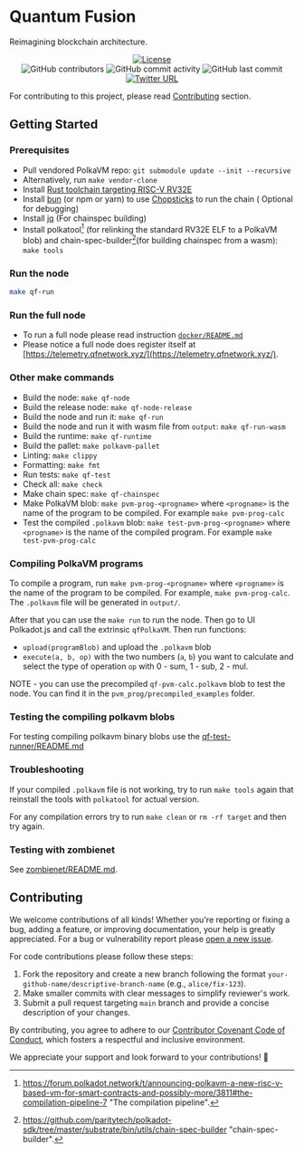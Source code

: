 # Quantum Fusion

Reimagining blockchain architecture.

<div align="center">

[![License](https://img.shields.io/github/license/QuantumFusion-network/qf-solochain?color=green)](https://github.com/QuantumFusion-network/qf-solochain/blob/main/LICENSE)
<br>
![GitHub contributors](https://img.shields.io/github/contributors/QuantumFusion-network/qf-solochain)
![GitHub commit activity](https://img.shields.io/github/commit-activity/m/QuantumFusion-network/qf-solochain)
![GitHub last commit](https://img.shields.io/github/last-commit/QuantumFusion-network/qf-solochain)
<br>
[![Twitter URL](https://img.shields.io/twitter/follow/QuantumFusion_?style=social)](https://x.com/QuantumFusion_)

</div>

For contributing to this project, please read [Contributing](#contributing) section.

## Getting Started

### Prerequisites

- Pull vendored PolkaVM repo: `git submodule update --init --recursive`
- Alternatively, run `make vendor-clone`
- Install [Rust toolchain targeting RISC-V RV32E](https://github.com/paritytech/rustc-rv32e-toolchain)
- Install [bun](https://bun.sh) (or npm or yarn) to use [Chopsticks](https://github.com/AcalaNetwork/chopsticks) to run the chain ( Optional for debugging)
- Install [jq](https://stedolan.github.io/jq/) (For chainspec building)
- Install polkatool[^1] (for relinking the standard RV32E ELF to a PolkaVM blob) and chain-spec-builder[^2](for building chainspec from a wasm): `make tools`

### Run the node

```bash
make qf-run
```

### Run the full node

- To run a full node please read instruction [`docker/README.md`](docker/README.md)
- Please notice a full node does register itself at [https://telemetry.qfnetwork.xyz/](https://telemetry.qfnetwork.xyz/).

### Other make commands

- Build the node: `make qf-node`
- Build the release node: `make qf-node-release`
- Build the node and run it: `make qf-run`
- Build the node and run it with wasm file from `output`: `make qf-run-wasm`
- Build the runtime: `make qf-runtime`
- Build the pallet: `make polkavm-pallet`
- Linting: `make clippy`
- Formatting: `make fmt`
- Run tests: `make qf-test`
- Check all: `make check`
- Make chain spec: `make qf-chainspec`
- Make PolkaVM blob: `make pvm-prog-<progname>` where `<progname>` is the name of the program to be compiled. For example `make pvm-prog-calc`
- Test the compiled `.polkavm` blob: `make test-pvm-prog-<progname>` where `<progname>` is the name of the compiled program. For example `make test-pvm-prog-calc`

### Compiling PolkaVM programs

To compile a program, run `make pvm-prog-<progname>` where `<progname>` is the name of the program to be compiled. For example, `make pvm-prog-calc`.
The `.polkavm` file will be generated in `output/`.

After that you can use the `make run` to run the node. Then go to UI Polkadot.js and call the extrinsic `qfPolkaVM`.
Then run functions:

- `upload(programBlob)` and upload the `.polkavm` blob
- `execute(a, b, op)` with the two numbers (`a`, `b`) you want to calculate and select the type of operation `op` with 0 - sum, 1 - sub, 2 - mul.

NOTE - you can use the precompiled `qf-pvm-calc.polkavm` blob to test the node. You can find it in the `pvm_prog/precompiled_examples` folder.

### Testing the compiling polkavm blobs

For testing compiling polkavm binary blobs use the [qf-test-runner/README.md](qf-test-runner/README.md)

### Troubleshooting

If your compiled `.polkavm` file is not working, try to run `make tools` again that reinstall the tools with `polkatool` for actual version.

For any compilation errors try to run `make clean` or `rm -rf target` and then try again.

### Testing with zombienet

See [zombienet/README.md](zombienet/README.md).

[^1]: <https://forum.polkadot.network/t/announcing-polkavm-a-new-risc-v-based-vm-for-smart-contracts-and-possibly-more/3811#the-compilation-pipeline-7> "The compilation pipeline".
[^2]: <https://github.com/paritytech/polkadot-sdk/tree/master/substrate/bin/utils/chain-spec-builder> "chain-spec-builder".

## Contributing

We welcome contributions of all kinds! Whether you're reporting or fixing a bug, adding a feature, or improving
documentation, your help is greatly appreciated. For a bug or vulnerability report please [open a new issue](https://github.com/QuantumFusion-network/qf-solochain/issues/new).

For code contributions please follow these steps:

1. Fork the repository and create a new branch following the format `your-github-name/descriptive-branch-name` (e.g., `alice/fix-123`).
2. Make smaller commits with clear messages to simplify reviewer's work.
3. Submit a pull request targeting `main` branch and provide a concise description of your changes.

By contributing, you agree to adhere to our [Contributor Covenant Code of Conduct](./CODE_OF_CONDUCT.md), which fosters
a respectful and inclusive environment.

We appreciate your support and look forward to your contributions! 🚀
